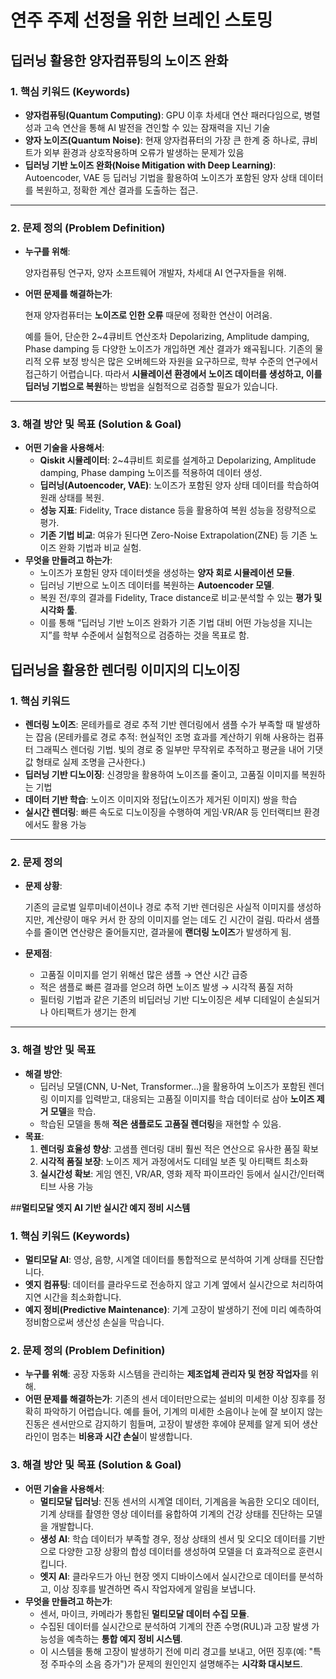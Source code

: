 # **연주 주제 선정을 위한 브레인 스토밍**

## **딥러닝 활용한 양자컴퓨팅의 노이즈 완화**
### **1. 핵심 키워드 (Keywords)**

- **양자컴퓨팅(Quantum Computing)**: GPU 이후 차세대 연산 패러다임으로, 병렬성과 고속 연산을 통해 AI 발전을 견인할 수 있는 잠재력을 지닌 기술
- **양자 노이즈(Quantum Noise)**: 현재 양자컴퓨터의 가장 큰 한계 중 하나로, 큐비트가 외부 환경과 상호작용하며 오류가 발생하는 문제가 있음
- **딥러닝 기반 노이즈 완화(Noise Mitigation with Deep Learning)**: Autoencoder, VAE 등 딥러닝 기법을 활용하여 노이즈가 포함된 양자 상태 데이터를 복원하고, 정확한 계산 결과를 도출하는 접근.

---

### **2. 문제 정의 (Problem Definition)**

- **누구를 위해**:
    
    양자컴퓨팅 연구자, 양자 소프트웨어 개발자, 차세대 AI 연구자들을 위해.
    
- **어떤 문제를 해결하는가**:
    
    현재 양자컴퓨터는 **노이즈로 인한 오류** 때문에 정확한 연산이 어려움.
    
    예를 들어, 단순한 2~4큐비트 연산조차 Depolarizing, Amplitude damping, Phase damping 등 다양한 노이즈가 개입하면 계산 결과가 왜곡됩니다. 기존의 물리적 오류 보정 방식은 많은 오버헤드와 자원을 요구하므로, 학부 수준의 연구에서 접근하기 어렵습니다. 따라서 **시뮬레이션 환경에서 노이즈 데이터를 생성하고, 이를 딥러닝 기법으로 복원**하는 방법을 실험적으로 검증할 필요가 있습니다.
    

---

### **3. 해결 방안 및 목표 (Solution & Goal)**

- **어떤 기술을 사용해서**:
    - **Qiskit 시뮬레이터**: 2~4큐비트 회로를 설계하고 Depolarizing, Amplitude damping, Phase damping 노이즈를 적용하여 데이터 생성.
    - **딥러닝(Autoencoder, VAE)**: 노이즈가 포함된 양자 상태 데이터를 학습하여 원래 상태를 복원.
    - **성능 지표**: Fidelity, Trace distance 등을 활용하여 복원 성능을 정량적으로 평가.
    - **기존 기법 비교**: 여유가 된다면 Zero-Noise Extrapolation(ZNE) 등 기존 노이즈 완화 기법과 비교 실험.
- **무엇을 만들려고 하는가**:
    - 노이즈가 포함된 양자 데이터셋을 생성하는 **양자 회로 시뮬레이션 모듈**.
    - 딥러닝 기반으로 노이즈 데이터를 복원하는 **Autoencoder 모델**.
    - 복원 전/후의 결과를 Fidelity, Trace distance로 비교·분석할 수 있는 **평가 및 시각화 툴**.
    - 이를 통해 “딥러닝 기반 노이즈 완화가 기존 기법 대비 어떤 가능성을 지니는지”를 학부 수준에서 실험적으로 검증하는 것을 목표로 함.


## **딥러닝을 활용한 렌더링 이미지의 디노이징**
### 1. 핵심 키워드

- **렌더링 노이즈**: 몬테카를로 경로 추적 기반 렌더링에서 샘플 수가 부족할 때 발생하는 잡음
    (몬테카를로 경로 추적: 현실적인 조명 효과를 계산하기 위해 사용하는 컴퓨터 그래픽스 렌더링 기법. 빛의 경로 중 일부만 무작위로 추적하고 평균을 내어 기댓값 형태로 실제 조명을 근사한다.)
- **딥러닝 기반 디노이징**: 신경망을 활용하여 노이즈를 줄이고, 고품질 이미지를 복원하는 기법
- **데이터 기반 학습**: 노이즈 이미지와 정답(노이즈가 제거된 이미지) 쌍을 학습
- **실시간 렌더링**: 빠른 속도로 디노이징을 수행하여 게임·VR/AR 등 인터랙티브 환경에서도 활용 가능

---

### 2. 문제 정의

- **문제 상황**:
    
    기존의 글로벌 일루미네이션이나 경로 추적 기반 렌더링은 사실적 이미지를 생성하지만, 계산량이 매우 커서 한 장의 이미지를 얻는 데도 긴 시간이 걸림.
    따라서 샘플 수를 줄이면 연산량은 줄어들지만, 결과물에 **랜더링 노이즈**가 발생하게 됨.
    
- **문제점**:
    - 고품질 이미지를 얻기 위해선 많은 샘플 → 연산 시간 급증
    - 적은 샘플로 빠른 결과를 얻으려 하면 노이즈 발생 → 시각적 품질 저하
    - 필터링 기법과 같은 기존의 비딥러닝 기반 디노이징은 세부 디테일이 손실되거나 아티팩트가 생기는 한계

---

### 3. 해결 방안 및 목표

- **해결 방안**:
    - 딥러닝 모델(CNN, U-Net, Transformer…)을 활용하여 노이즈가 포함된 렌더링 이미지를 입력받고, 대응되는 고품질 이미지를 학습 데이터로 삼아 **노이즈 제거 모델**을 학습.
    - 학습된 모델을 통해 **적은 샘플로도 고품질 렌더링**을 재현할 수 있음.
- **목표**:
    1. **렌더링 효율성 향상**: 고샘플 렌더링 대비 훨씬 적은 연산으로 유사한 품질 확보
    2. **시각적 품질 보장**: 노이즈 제거 과정에서도 디테일 보존 및 아티팩트 최소화
    3. **실시간성 확보**: 게임 엔진, VR/AR, 영화 제작 파이프라인 등에서 실시간/인터랙티브 사용 가능
 
##**멀티모달 엣지 AI 기반 실시간 예지 정비 시스템**
### **1. 핵심 키워드 (Keywords)**

- **멀티모달 AI**: 영상, 음향, 시계열 데이터를 통합적으로 분석하여 기계 상태를 진단합니다.
- **엣지 컴퓨팅**: 데이터를 클라우드로 전송하지 않고 기계 옆에서 실시간으로 처리하여 지연 시간을 최소화합니다.
- **예지 정비(Predictive Maintenance)**: 기계 고장이 발생하기 전에 미리 예측하여 정비함으로써 생산성 손실을 막습니다.

### **2. 문제 정의 (Problem Definition)**

- **누구를 위해**: 공장 자동화 시스템을 관리하는 **제조업체 관리자 및 현장 작업자**를 위해.
- **어떤 문제를 해결하는가**: 기존의 센서 데이터만으로는 설비의 미세한 이상 징후를 정확히 파악하기 어렵습니다. 예를 들어, 기계의 미세한 소음이나 눈에 잘 보이지 않는 진동은 센서만으로 감지하기 힘들며, 고장이 발생한 후에야 문제를 알게 되어 생산 라인이 멈추는 **비용과 시간 손실**이 발생합니다.

### **3. 해결 방안 및 목표 (Solution & Goal)**

- **어떤 기술을 사용해서**:
    - **멀티모달 딥러닝**: 진동 센서의 시계열 데이터, 기계음을 녹음한 오디오 데이터, 기계 상태를 촬영한 영상 데이터를 융합하여 기계의 건강 상태를 진단하는 모델을 개발합니다.
    - **생성 AI**: 학습 데이터가 부족할 경우, 정상 상태의 센서 및 오디오 데이터를 기반으로 다양한 고장 상황의 합성 데이터를 생성하여 모델을 더 효과적으로 훈련시킵니다.
    - **엣지 AI**: 클라우드가 아닌 현장 엣지 디바이스에서 실시간으로 데이터를 분석하고, 이상 징후를 발견하면 즉시 작업자에게 알림을 보냅니다.
- **무엇을 만들려고 하는가**:
    - 센서, 마이크, 카메라가 통합된 **멀티모달 데이터 수집 모듈**.
    - 수집된 데이터를 실시간으로 분석하여 기계의 잔존 수명(RUL)과 고장 발생 가능성을 예측하는 **통합 예지 정비 시스템**.
    - 이 시스템을 통해 고장이 발생하기 전에 미리 경고를 보내고, 어떤 징후(예: "특정 주파수의 소음 증가")가 문제의 원인인지 설명해주는 **시각화 대시보드**.
